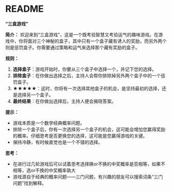 # README

**“三盒游戏”**

**简介：** 欢迎来到“三盒游戏”，这是一个既考验智慧又考验运气的趣味游戏。在游戏中，你将面对三个神秘的盒子，其中只有一个盒子藏有诱人的奖励，而另外两个则是惩罚盒子。你需要通过策略和运气来选择那个藏有奖励的盒子。

**规则：**

1. **选择盒子**：游戏开始时，你要从三个盒子中选择一个，并记下您的选择。
2. **排除盒子**：在你做出选择之后，主持人会帮你排除掉另外两个盒子中的一个惩罚盒子。
3. **★★★★★**：这时，你将有一次选择其他盒子的机会，是坚持最初的选择，还是选择另一个盒子。
4. **最终结果**：在你做出选择后，主持人便会揭晓答案。

**提示：**

- 游戏本质是一个数学经典概率问题。
- 排除一个盒子后，你有一次选择另一个盒子的机会，这可能会增加您赢得奖励的概率。仔细思考是否更换您的选择，这可能是您赢得游戏的关键。
- 保持冷静，有时候直觉也是一个不错的选择。



**思考：**

- 在进行过几轮游戏后可以试着思考选择换or不换的中奖概率是否相等，如果不相等，选or不换的中奖概率孰大
- 游戏源自于经典的概率问题——三门问题，有兴趣的朋友可以搜索词条“三门问题”找到解释。
